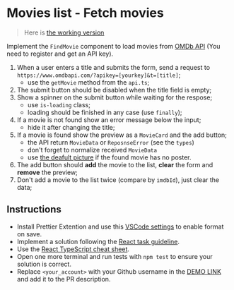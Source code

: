 # Movies list - Fetch movies

> Here is [the working version](https://mate-academy.github.io/react_movies-list-fetch-movies/)

Implement the `FindMovie` component to load movies from [OMDb API](http://www.omdbapi.com/) (You need to register and get an API key).

1. When a user enters a title and submits the form, send a request to `https://www.omdbapi.com/?apikey=[yourkey]&t=[title]`;
   - use the `getMovie` method from the `api.ts`;
1. The submit button should be disabled when the title field is empty;
1. Show a spinner on the submit button while waiting for the respose;
   - use `is-loading` class;
   - loading should be finished in any case (use `finally`);
1. If a movie is not found show an error message below the input;
   - hide it after changing the title;
1. If a movie is found show the preview as a `MovieCard` and the add button;
   - the API return `MovieData` or `ReposnseError` (see the `types`)
   - don't forget to normalize received `MovieData`
   - use [the deafult picture](https://via.placeholder.com/360x270.png?text=no%20preview) if the found movie has no poster.
1. The add button should **add** the movie to the list, **clear** the form and **remove** the preview;
1. Don't add a movie to the list twice (compare by `imdbId`), just clear the data;

## Instructions

- Install Prettier Extention and use this [VSCode settings](https://mate-academy.github.io/fe-program/tools/vscode/settings.json) to enable format on save.
- Implement a solution following the [React task guideline](https://github.com/mate-academy/react_task-guideline#react-tasks-guideline).
- Use the [React TypeScript cheat sheet](https://mate-academy.github.io/fe-program/js/extra/react-typescript).
- Open one more terminal and run tests with `npm test` to ensure your solution is correct.
- Replace `<your_account>` with your Github username in the [DEMO LINK](https://voronevska.github.io/react_movies-list-fetch-movies/) and add it to the PR description.
